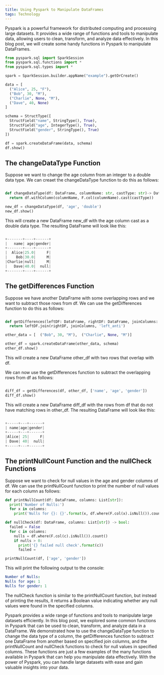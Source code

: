 ```yaml
---
title: Using Pyspark to Manipulate DataFrames
tags: Technology
---
```


Pyspark is a powerful framework for distributed computing and processing large datasets. It provides a wide range of functions and tools to manipulate data, allowing users to clean, transform, and analyze data effectively. In this blog post, we will create some handy functions in Pyspark to manipulate DataFrames.

```python
from pyspark.sql import SparkSession
from pyspark.sql.functions import *
from pyspark.sql.types import *

spark = SparkSession.builder.appName("example").getOrCreate()

data = [
  ("Alice", 25, "F"),
  ("Bob", 30, "M"),
  ("Charlie", None, "M"),
  ("Dave", 40, None)
]

schema = StructType([
  StructField("name", StringType(), True),
  StructField("age", IntegerType(), True),
  StructField("gender", StringType(), True)
])

df = spark.createDataFrame(data, schema)
df.show()
```


## The changeDataType Function

Suppose we want to change the age column from an integer to a double data type. We can creaet the changeDataType function to do this as follows:

```python 

def changeDataType(df: DataFrame, columnName: str, castType: str)-> DataFrame:
  return df.withColumn(columnName, F.col(columnName).cast(castType))

new_df = changeDataType(df, 'age', 'double')
new_df.show()

```

This will create a new DataFrame new_df with the age column cast as a double data type. The resulting DataFrame will look like this:

```python 

+-------+----+------+
|   name| age|gender|
+-------+----+------+
|  Alice|25.0|     F|
|    Bob|30.0|     M|
|Charlie|null|     M|
|   Dave|40.0|  null|
+-------+----+------+

```
## The getDifferences Function
Suppose we have another DataFrame with some overlapping rows and we want to subtract those rows from df. We can use the getDifferences function to do this as follows:

```python

def getDifferences(leftDF: DataFrame, rightDF: DataFrame, joinColumns: list)-> DataFrame:
  return leftDF.join(rightDF, joinColumns, 'left_anti')

other_data = [  ("Bob", 30, "M"),  ("Charlie", None, "M")]

other_df = spark.createDataFrame(other_data, schema)
other_df.show()

```
This will create a new DataFrame other_df with two rows that overlap with df.

We can now use the getDifferences function to subtract the overlapping rows from df as follows:

```python 

diff_df = getDifferences(df, other_df, ['name', 'age', 'gender'])
diff_df.show()

```

This will create a new DataFrame diff_df with the rows from df that do not have matching rows in other_df. The resulting DataFrame will look like this:

```python

+-----+---+------+
| name|age|gender|
+-----+---+------+
|Alice| 25|     F|
| Dave| 40|  null|
+-----+---+------+
```
## The printNullCount Function and the nullCheck Functions


Suppose we want to check for null values in the age and gender columns of df. We can use the printNullCount function to print the number of null values for each column as follows:

```python
def printNullCount(df: DataFrame, columns: List[str]):
  print('Number of Nulls:')
  for x in columns:
    print('Nulls for {}: {}'.format(x, df.where(F.col(x).isNull()).count()))

def nullCheck(df: DataFrame, columns: List[str]) -> bool:
  failed = False
  for c in columns: 
    nulls = df.where(F.col(c).isNull()).count()
    if nulls > 0: 
      print('{} failed null check'.format(c))
      failed =

printNullCount(df, ['age', 'gender'])

```

This will print the following output to the console:

```yaml
Number of Nulls:
Nulls for age: 1
Nulls for gender: 1

```
The nullCheck function is similar to the printNullCount function, but instead of printing the results, it returns a Boolean value indicating whether any null values were found in the specified columns.


Pyspark provides a wide range of functions and tools to manipulate large datasets efficiently. In this blog post, we explored some common functions in Pyspark that can be used to clean, transform, and analyze data in a DataFrame. We demonstrated how to use the changeDataType function to change the data type of a column, the getDifferences function to subtract one DataFrame from another based on specified join columns, and the printNullCount and nullCheck functions to check for null values in specified columns. These functions are just a few examples of the many functions available in Pyspark that can help you manipulate data effectively. With the power of Pyspark, you can handle large datasets with ease and gain valuable insights into your data.

